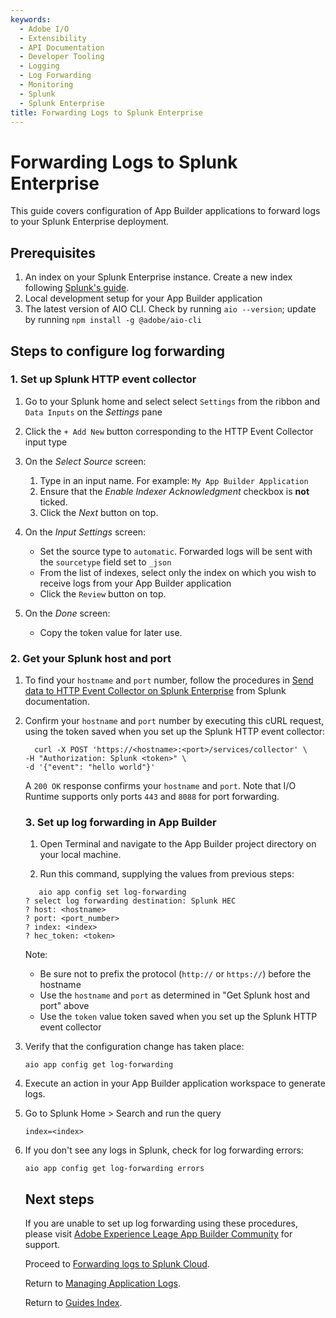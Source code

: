 ```yaml
---
keywords:
  - Adobe I/O
  - Extensibility
  - API Documentation
  - Developer Tooling
  - Logging
  - Log Forwarding
  - Monitoring
  - Splunk
  - Splunk Enterprise
title: Forwarding Logs to Splunk Enterprise
---
```


# Forwarding Logs to Splunk Enterprise

This guide covers configuration of App Builder applications to forward logs to your Splunk Enterprise deployment.

## Prerequisites

1. An index on your Splunk Enterprise instance. Create a new index following [Splunk's guide](https://docs.splunk.com/Documentation/Splunk/8.2.4/Indexer/Setupmultipleindexes).
2. Local development setup for your App Builder application
3. The latest version of AIO CLI. Check by running `aio --version`; update by running `npm install -g @adobe/aio-cli`

## Steps to configure log forwarding

### 1. Set up Splunk HTTP event collector

1. Go to your Splunk home and select select `Settings` from the ribbon and `Data Inputs` on the *Settings* pane

2. Click the `+ Add New` button corresponding to the HTTP Event Collector input type

3. On the _Select Source_ screen:
   
   1. Type in an input name. For example: `My App Builder Application` 
   2. Ensure that the _Enable Indexer Acknowledgment_ checkbox is **not** ticked.
   3. Click the _Next_ button on top.

4. On the *Input Settings* screen:
   
   - Set the source type to `automatic`. Forwarded logs will be sent with the `sourcetype` field set to `_json`
   - From the list of indexes, select only the index on which you wish to receive logs from your App Builder application
   - Click the `Review` button on top.

5. On the *Done* screen:
   
   - Copy the token value for later use.

### 2. Get your Splunk host and port

1. To find your `hostname` and `port` number, follow the procedures in [Send data to HTTP Event Collector on Splunk Enterprise](https://docs.splunk.com/Documentation/Splunk/8.2.4/Data/UsetheHTTPEventCollector#Send_data_to_HTTP_Event_Collector_on_Splunk_Enterprise) from Splunk documentation.

2. Confirm your `hostname` and `port` number by executing this cURL request, using the token saved when you set up the Splunk HTTP event collector:
   
   ```
     curl -X POST 'https://<hostname>:<port>/services/collector' \     
   -H "Authorization: Splunk <token>" \
   -d '{"event": "hello world"}'
   ```
   
   A `200 OK` response confirms your `hostname` and `port`. Note that I/O Runtime supports only ports `443` and `8088` for port forwarding.
   
   ### 3. Set up log forwarding in App Builder
   
   1. Open Terminal and navigate to the App Builder project directory on your local machine.
   
   2. Run this command, supplying the values from previous steps:
   
   ```
      aio app config set log-forwarding
   ? select log forwarding destination: Splunk HEC
   ? host: <hostname>
   ? port: <port_number>
   ? index: <index>
   ? hec_token: <token>
   ```
   
   Note:
   
   - Be sure not to prefix the protocol (`http://` or `https://`) before the hostname
   - Use the `hostname` and `port` as determined in "Get Splunk host and port" above
   - Use the `token` value token saved when you set up the Splunk HTTP event collector

3. Verify that the configuration change has taken place:
   
   ```
   aio app config get log-forwarding
   ```

4. Execute an action in your App Builder application workspace to generate logs.

5. Go to Splunk Home > Search and run the query 
   
   ```
   index=<index>
   ```

6. If you don't see any logs in Splunk, check for log forwarding errors:
   
   ```
   aio app config get log-forwarding errors
   ```
   
   ## Next steps
   
   If you are unable to set up log forwarding using these procedures, please visit [Adobe Experience Leage App Builder Community](https://experienceleaguecommunities.adobe.com/t5/app-builder/ct-p/adobe-app-builder) for support.
   
   Proceed to [Forwarding logs to Splunk Cloud](splunk-cloud.md).
   
   Return to [Managing Application Logs](logging.md).
   
   Return to [Guides Index](../../index.md).
